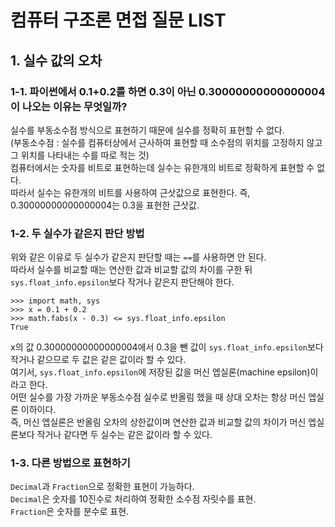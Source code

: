 # 컴퓨터 구조론 면접 질문 LIST

## 1. 실수 값의 오차

### 1-1. 파이썬에서 0.1+0.2를 하면 0.3이 아닌 0.30000000000000004이 나오는 이유는 무엇일까?
실수를 부동소수점 방식으로 표현하기 때문에 실수를 정확히 표현할 수 없다.<br>
(부동소수점 : 실수를 컴퓨터상에서 근사하여 표현할 때 소수점의 위치를 고정하지 않고 그 위치를 나타내는 수를 따로 적는 것)<br>
컴퓨터에서는 숫자를 비트로 표현하는데 실수는 유한개의 비트로 정확하게 표현할 수 없다.<br>
따라서 실수는 유한개의 비트를 사용하여 근삿값으로 표현한다. 즉, 0.30000000000000004는 0.3을 표현한 근삿값.<br>

### 1-2. 두 실수가 같은지 판단 방법
위와 같은 이유로 두 실수가 같은지 판단할 때는 `==`를 사용하면 안 된다.<br>
따라서 실수를 비교할 때는 연산한 값과 비교할 값의 차이를 구한 뒤 `sys.float_info.epsilon`보다 작거나 같은지 판단해야 한다.
```
>>> import math, sys
>>> x = 0.1 + 0.2
>>> math.fabs(x - 0.3) <= sys.float_info.epsilon
True
```
x의 값 0.30000000000000004에서 0.3을 뺀 값이 `sys.float_info.epsilon`보다 작거나 같으므로 두 값은 같은 값이라 할 수 있다.<br>
여기서, `sys.float_info.epsilon`에 저장된 값을 머신 엡실론(machine epsilon)이라고 한다.<br>
어떤 실수를 가장 가까운 부동소수점 실수로 반올림 했을 때 상대 오차는 항상 머신 엡실론 이하이다. <br>
즉, 머신 엡실론은 반올림 오차의 상한값이며 연산한 값과 비교할 값의 차이가 머신 엡실론보다 작거나 같다면 두 실수는 같은 값이라 할 수 있다.<br>

### 1-3. 다른 방법으로 표현하기
`Decimal`과 `Fraction`으로 정확한 표현이 가능하다.<br>
`Decimal`은 숫자를 10진수로 처리하여 정확한 소수점 자릿수를 표현.<br>
`Fraction`은 숫자를 분수로 표현.<br>
